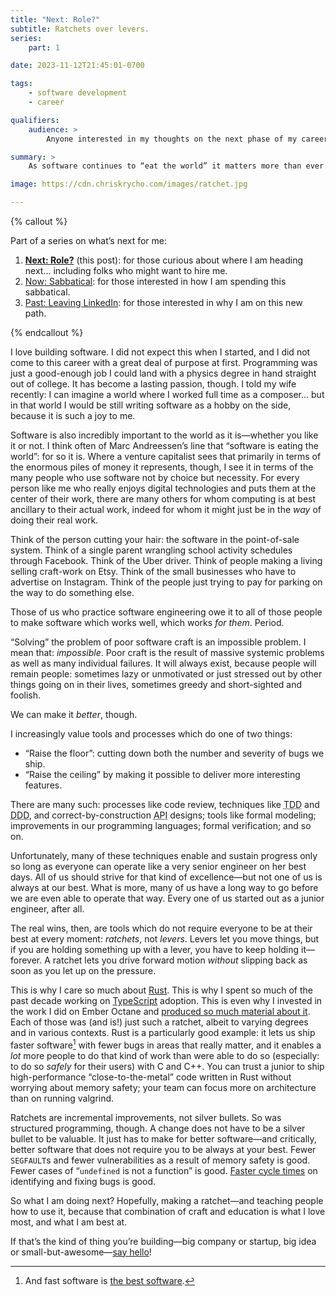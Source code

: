```yaml
---
title: "Next: Role?"
subtitle: Ratchets over levers.
series:
    part: 1

date: 2023-11-12T21:45:01-0700

tags:
    - software development
    - career

qualifiers:
    audience: >
        Anyone interested in my thoughts on the next phase of my career—but *especially* anyone who might want to work with me.

summary: >
    As software continues to “eat the world” it matters more than ever how we build it. So let’s raise the floor—and the ceiling—for what software can be.

image: https://cdn.chriskrycho.com/images/ratchet.jpg

---
```


{% callout %}

Part of a series on what’s next for me:

1. [**Next: Role?**](/journal/next/role/) (this post): for those curious about where I am heading next… including folks who might want to hire me.
2. [Now: Sabbatical](/journal/next/sabbatical/): for those interested in how I am spending this sabbatical.
3. [Past: Leaving LinkedIn](/journal/next/leaving-linkedin/): for those interested in why I am on this new path.

{% endcallout %}

I love building software. I did not expect this when I started, and I did not come to this career with a great deal of purpose at first. Programming was just a good-enough job I could land with a physics degree in hand straight out of college. It has become a lasting passion, though. I told my wife recently: I can imagine a world where I worked full time as a composer… but in that world I would be still writing software as a hobby on the side, because it is such a joy to me.

Software is also incredibly important to the world as it is—whether you like it or not. I think often of Marc Andreessen’s line that “software is eating the world”: for so it is. Where a venture capitalist sees that primarily in terms of the enormous piles of money it represents, though, I see it in terms of the many people who use software not by choice but necessity. For every person like me who really enjoys digital technologies and puts them at the center of their work, there are many others for whom computing is at best ancillary to their actual work, indeed for whom it might just be in the *way* of doing their real work.

Think of the person cutting your hair: the software in the point-of-sale system. Think of a single parent wrangling school activity schedules through Facebook. Think of the Uber driver. Think of people making a living selling craft-work on Etsy. Think of the small businesses who have to advertise on Instagram. Think of the people just trying to pay for parking on the way to do something else.

Those of us who practice software engineering owe it to all of those people to make software which works well, which works *for them*. Period.

“Solving” the problem of poor software craft is an impossible problem. I mean that: *impossible*. Poor craft is the result of massive systemic problems as well as many individual failures. It will always exist, because people will remain people: sometimes lazy or unmotivated or just stressed out by other things going on in their lives, sometimes greedy and short-sighted and foolish.

We can make it *better*, though.

I increasingly value tools and processes which do one of two things:

- “Raise the floor”: cutting down both the number and severity of bugs we ship.
- “Raise the ceiling” by making it possible to deliver more interesting features.

There are many such: processes like code review, techniques like <abbr title="test-driven development">TDD</abbr> and <abbr title="domain-driven design">DDD</abbr>, and correct-by-construction <abbr title="application programming interface">API</abbr> designs; tools like formal modeling; improvements in our programming languages; formal verification; and so on.

Unfortunately, many of these techniques enable and sustain progress only so long as everyone can operate like a very senior engineer on her best days. All of us should strive for that kind of excellence—but not one of us is always at our best. What is more, many of us have a long way to go before we are even able to operate that way. Every one of us started out as a junior engineer, after all.

The real wins, then, are tools which do not require everyone to be at their best at every moment: *ratchets*, not *levers*. Levers let you move things, but if you are holding something up with a lever, you have to keep holding it—forever. A ratchet lets you drive forward motion *without* slipping back as soon as you let up on the pressure.

This is why I care so much about [Rust](https://www.rust-lang.org). This is why I spent so much of the past decade working on [TypeScript](https://typescriptlang.org) adoption. This is even why I invested in the work I did on Ember Octane and [produced so much material about it](https://v5.chriskrycho.com/topics/ember). Each of those was (and is!) just such a ratchet, albeit to varying degrees and in various contexts. Rust is a particularly good example: it lets us ship faster software[^1] with fewer bugs in areas that really matter, and it enables a *lot* more people to do that kind of work than were able to do so (especially: to do so *safely* for their users) with C and C++. You can trust a junior to ship high-performance “close-to-the-metal” code written in Rust without worrying about memory safety; your team can focus more on architecture than on running valgrind.

Ratchets are incremental improvements, not silver bullets. So was structured programming, though. A change does not have to be a silver bullet to be valuable. It just has to make for better software—and critically, better software that does not require you to be always at your best. Fewer `SEGFAULT`s and fewer vulnerabilities as a result of memory safety is good. Fewer cases of “`undefined` is not a function” is good. [Faster cycle times](https://v4.chriskrycho.com/2018/scales-of-feedback-time-in-software-development.html) on identifying and fixing bugs is good.

So what I am doing next? Hopefully, making a ratchet—and teaching people how to use it, because that combination of craft and education is what I love most, and what I am best at.

If that’s the kind of thing you’re building—big company or startup, big idea or small-but-awesome—[say hello](mailto:hello@chriskrycho.com?subject=Ratchets)!

[^1]:	And fast software is [the best software](https://craigmod.com/essays/fast_software/ "“Fast Software, the Best Software: On the benefits of speedy software, and how it affects user perception of engineering quality and overall usability”, by Craig Mod").
